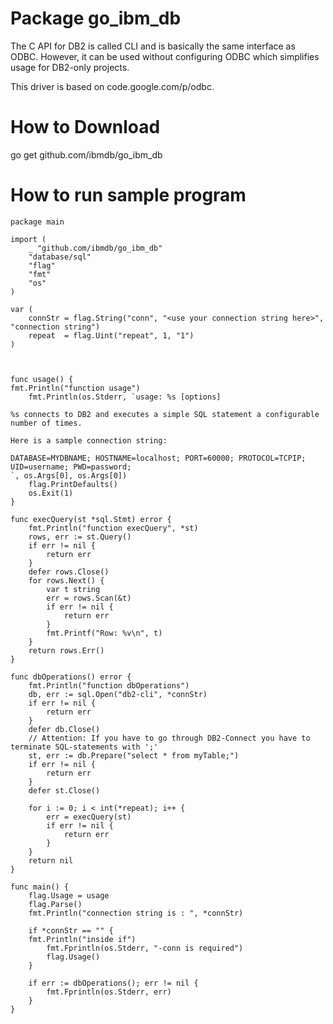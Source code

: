 Package go_ibm_db
=================

The C API for DB2 is called CLI and is basically the same interface as
ODBC. However, it can be used without configuring ODBC which
simplifies usage for DB2-only projects.

This driver is based on code.google.com/p/odbc.

How to Download
=============

go get github.com/ibmdb/go_ibm_db


How to run sample program
==========================
```
package main

import (
    _ "github.com/ibmdb/go_ibm_db"
    "database/sql"
    "flag"
    "fmt"
    "os"
)

var (
    connStr = flag.String("conn", "<use your connection string here>", "connection string")
    repeat  = flag.Uint("repeat", 1, "1")
)



func usage() {
fmt.Println("function usage")
    fmt.Println(os.Stderr, `usage: %s [options]

%s connects to DB2 and executes a simple SQL statement a configurable
number of times.

Here is a sample connection string:

DATABASE=MYDBNAME; HOSTNAME=localhost; PORT=60000; PROTOCOL=TCPIP; UID=username; PWD=password;
`, os.Args[0], os.Args[0])
    flag.PrintDefaults()
    os.Exit(1)
}

func execQuery(st *sql.Stmt) error {
    fmt.Println("function execQuery", *st)
    rows, err := st.Query()
    if err != nil {
        return err
    }
    defer rows.Close()
    for rows.Next() {
        var t string
        err = rows.Scan(&t)
        if err != nil {
            return err
        }
        fmt.Printf("Row: %v\n", t)
    }
    return rows.Err()
}

func dbOperations() error {
    fmt.Println("function dbOperations")
    db, err := sql.Open("db2-cli", *connStr)
    if err != nil {
        return err
    }
    defer db.Close()
    // Attention: If you have to go through DB2-Connect you have to terminate SQL-statements with ';'
    st, err := db.Prepare("select * from myTable;")
    if err != nil {
        return err
    }
    defer st.Close()

    for i := 0; i < int(*repeat); i++ {
        err = execQuery(st)
        if err != nil {
            return err
        }
    }
    return nil
}

func main() {
    flag.Usage = usage
    flag.Parse()
	fmt.Println("connection string is : ", *connStr)
	
    if *connStr == "" {
	fmt.Println("inside if")
        fmt.Fprintln(os.Stderr, "-conn is required")
        flag.Usage()
    }

    if err := dbOperations(); err != nil {
        fmt.Fprintln(os.Stderr, err)
    }
}